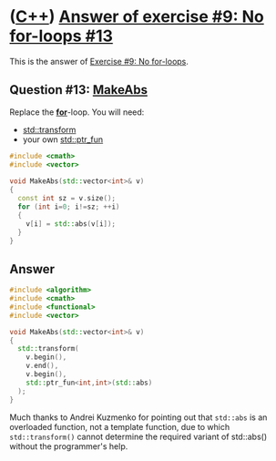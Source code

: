# ([C++](Cpp.md)) [Answer of exercise \#9: No for-loops \#13](CppExerciseNoForLoopsAnswer13.md)

This is the answer of [Exercise \#9: No for-loops](CppExerciseNoForLoops.md).

## Question \#13: [MakeAbs](CppMakeAbs.md)

Replace the **[for](CppFor.md)**-loop. You will need:

-   [std::transform](CppStdTransform.md)
-   your own [std::ptr_fun](CppStdPtr_fun.md)


```c++
#include <cmath>
#include <vector>
 
void MakeAbs(std::vector<int>& v)
{
  const int sz = v.size();
  for (int i=0; i!=sz; ++i)
  {
    v[i] = std::abs(v[i]);
  }
}
```

## Answer

```c++
#include <algorithm>
#include <cmath>
#include <functional>
#include <vector>

void MakeAbs(std::vector<int>& v)
{
  std::transform(
    v.begin(), 
    v.end(), 
    v.begin(), 
    std::ptr_fun<int,int>(std::abs)
  );
}
```

Much thanks to Andrei Kuzmenko for pointing out
that `std::abs` is an overloaded function, not a template function,
due to which `std::transform()` cannot 
determine the required variant of 
std::abs() without the programmer's help.

